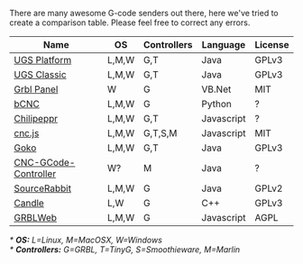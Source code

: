 There are many awesome G-code senders out there, here we've tried to create a comparison table. Please feel free to correct any errors.

| Name                                                 | OS    | Controllers | Language   | License |
| ---------------------------------------------------- | ------| ----------- | ---------- | ------- |
| [UGS Platform](http://winder.github.io/ugs_website/) | L,M,W | G,T         | Java       | GPLv3   |
| [UGS Classic](http://winder.github.io/ugs_website/)  | L,M,W | G,T         | Java       | GPLv3   |
| [Grbl Panel](https://github.com/gerritv/Grbl-Panel/) | W     | G           | VB.Net     | MIT     |
| [bCNC](https://github.com/vlachoudis/bCNC)           | L,M,W | G           | Python     | ?       |
| [Chilipeppr](http://chilipeppr.com/)                 | L,M,W | G,T         | Javascript | ?       |
| [cnc.js](https://github.com/cncjs/cncjs)             | L,M,W | G,T,S,M     | Javascript | MIT     |
| [Goko](https://goko.fr/)                             | L,M,W | G,T         | Java       | GPLv3   |
| [CNC-GCode-Controller](https://github.com/pknoe3lh/cncgcodecontroller) | W?    | M | Java | ?     |
| [SourceRabbit](https://github.com/nsiatras/sourcerabbit-gcode-sender)  | L,M,W | G | Java | GPLv2 |
| [Candle](https://github.com/Denvi/Candle)            | L,W   | G           | C++        | GPLv3   |
| [GRBLWeb](http://xyzbots.com/grblweb.html)           | L,M,W | G           | Javascript | AGPL    |

_* **OS:** L=Linux, M=MacOSX, W=Windows_ <br/>
_* **Controllers:** G=GRBL, T=TinyG, S=Smoothieware, M=Marlin_